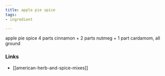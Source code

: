 ```yaml
---
title: apple pie spice
tags:
- ingredient

---
```

apple pie spice 4 parts cinnamon + 2 parts nutmeg + 1 part cardamom, all ground

### Links

* [[american-herb-and-spice-mixes]]

